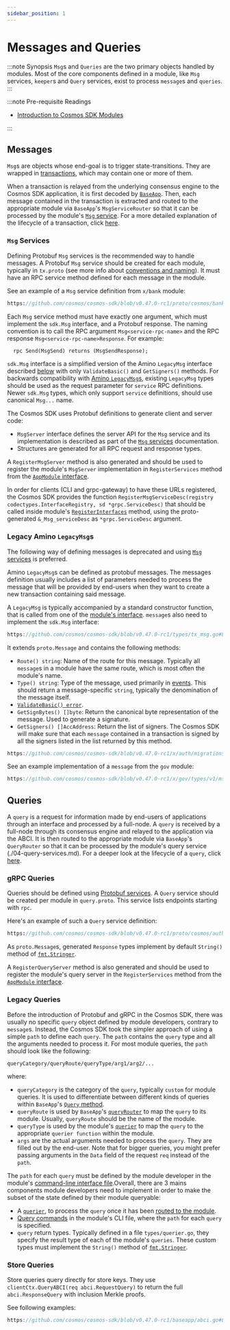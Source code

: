 ```yaml
---
sidebar_position: 1
---
```


# Messages and Queries

:::note Synopsis
`Msg`s and `Queries` are the two primary objects handled by modules. Most of the core components defined in a module, like `Msg` services, `keeper`s and `Query` services, exist to process `message`s and `queries`.
:::

:::note Pre-requisite Readings

* [Introduction to Cosmos SDK Modules](./01-intro.md)

:::

## Messages

`Msg`s are objects whose end-goal is to trigger state-transitions. They are wrapped in [transactions](../core/01-transactions.md), which may contain one or more of them.

When a transaction is relayed from the underlying consensus engine to the Cosmos SDK application, it is first decoded by [`BaseApp`](../core/00-baseapp.md). Then, each message contained in the transaction is extracted and routed to the appropriate module via `BaseApp`'s `MsgServiceRouter` so that it can be processed by the module's [`Msg` service](./03-msg-services.md). For a more detailed explanation of the lifecycle of a transaction, click [here](../learn/01-tx-lifecycle.md).

### `Msg` Services

Defining Protobuf `Msg` services is the recommended way to handle messages. A Protobuf `Msg` service should be created for each module, typically in `tx.proto` (see more info about [conventions and naming](../core/05-encoding.md#faq)). It must have an RPC service method defined for each message in the module.

See an example of a `Msg` service definition from `x/bank` module:

```protobuf reference
https://github.com/cosmos/cosmos-sdk/blob/v0.47.0-rc1/proto/cosmos/bank/v1beta1/tx.proto#L13-L36
```

Each `Msg` service method must have exactly one argument, which must implement the `sdk.Msg` interface, and a Protobuf response. The naming convention is to call the RPC argument `Msg<service-rpc-name>` and the RPC response `Msg<service-rpc-name>Response`. For example:

```protobuf
  rpc Send(MsgSend) returns (MsgSendResponse);
```

`sdk.Msg` interface is a simplified version of the Amino `LegacyMsg` interface described [below](#legacy-amino-msgs) with only `ValidateBasic()` and `GetSigners()` methods. For backwards compatibility with [Amino `LegacyMsg`s](#legacy-amino-msgs), existing `LegacyMsg` types should be used as the request parameter for `service` RPC definitions. Newer `sdk.Msg` types, which only support `service` definitions, should use canonical `Msg...` name.

The Cosmos SDK uses Protobuf definitions to generate client and server code:

* `MsgServer` interface defines the server API for the `Msg` service and its implementation is described as part of the [`Msg` services](./03-msg-services.md) documentation.
* Structures are generated for all RPC request and response types.

A `RegisterMsgServer` method is also generated and should be used to register the module's `MsgServer` implementation in `RegisterServices` method from the [`AppModule` interface](./01-module-manager.md#appmodule).

In order for clients (CLI and grpc-gateway) to have these URLs registered, the Cosmos SDK provides the function `RegisterMsgServiceDesc(registry codectypes.InterfaceRegistry, sd *grpc.ServiceDesc)` that should be called inside module's [`RegisterInterfaces`](01-module-manager.md#appmodulebasic) method, using the proto-generated `&_Msg_serviceDesc` as `*grpc.ServiceDesc` argument.

### Legacy Amino `LegacyMsg`s

The following way of defining messages is deprecated and using [`Msg` services](#msg-services) is preferred.

Amino `LegacyMsg`s can be defined as protobuf messages. The messages definition usually includes a list of parameters needed to process the message that will be provided by end-users when they want to create a new transaction containing said message.

A `LegacyMsg` is typically accompanied by a standard constructor function, that is called from one of the [module's interface](./09-module-interfaces.md). `message`s also need to implement the `sdk.Msg` interface:

```go reference
https://github.com/cosmos/cosmos-sdk/blob/v0.47.0-rc1/types/tx_msg.go#L14-L26
```

It extends `proto.Message` and contains the following methods:

* `Route() string`: Name of the route for this message. Typically all `message`s in a module have the same route, which is most often the module's name.
* `Type() string`: Type of the message, used primarily in [events](../core/08-events.md). This should return a message-specific `string`, typically the denomination of the message itself.
* [`ValidateBasic() error`](../basics/01-tx-lifecycle.md#ValidateBasic).
* `GetSignBytes() []byte`: Return the canonical byte representation of the message. Used to generate a signature.
* `GetSigners() []AccAddress`: Return the list of signers. The Cosmos SDK will make sure that each `message` contained in a transaction is signed by all the signers listed in the list returned by this method.

```go reference
https://github.com/cosmos/cosmos-sdk/blob/v0.47.0-rc1/x/auth/migrations/legacytx/stdsign.go#L20-L36
```

See an example implementation of a `message` from the `gov` module:

```go reference
https://github.com/cosmos/cosmos-sdk/blob/v0.47.0-rc1/x/gov/types/v1/msgs.go#L121-L153
```

## Queries

A `query` is a request for information made by end-users of applications through an interface and processed by a full-node. A `query` is received by a full-node through its consensus engine and relayed to the application via the ABCI. It is then routed to the appropriate module via `BaseApp`'s `QueryRouter` so that it can be processed by the module's query service (./04-query-services.md). For a deeper look at the lifecycle of a `query`, click [here](../learn/02-query-lifecycle.md).

### gRPC Queries

Queries should be defined using [Protobuf services](https://developers.google.com/protocol-buffers/docs/proto#services). A `Query` service should be created per module in `query.proto`. This service lists endpoints starting with `rpc`.

Here's an example of such a `Query` service definition:

```protobuf reference
https://github.com/cosmos/cosmos-sdk/blob/v0.47.0-rc1/proto/cosmos/auth/v1beta1/query.proto#L14-L89
```

As `proto.Message`s, generated `Response` types implement by default `String()` method of [`fmt.Stringer`](https://pkg.go.dev/fmt#Stringer).

A `RegisterQueryServer` method is also generated and should be used to register the module's query server in the `RegisterServices` method from the [`AppModule` interface](./01-module-manager.md#appmodule).

### Legacy Queries

Before the introduction of Protobuf and gRPC in the Cosmos SDK, there was usually no specific `query` object defined by module developers, contrary to `message`s. Instead, the Cosmos SDK took the simpler approach of using a simple `path` to define each `query`. The `path` contains the `query` type and all the arguments needed to process it. For most module queries, the `path` should look like the following:

```text
queryCategory/queryRoute/queryType/arg1/arg2/...
```

where:

* `queryCategory` is the category of the `query`, typically `custom` for module queries. It is used to differentiate between different kinds of queries within `BaseApp`'s [`Query` method](../core/00-baseapp.md#query).
* `queryRoute` is used by `BaseApp`'s [`queryRouter`](../core/00-baseapp.md#query-routing) to map the `query` to its module. Usually, `queryRoute` should be the name of the module.
* `queryType` is used by the module's [`querier`](./04-query-services.md#legacy-queriers) to map the `query` to the appropriate `querier function` within the module.
* `args` are the actual arguments needed to process the `query`. They are filled out by the end-user. Note that for bigger queries, you might prefer passing arguments in the `Data` field of the request `req` instead of the `path`.

The `path` for each `query` must be defined by the module developer in the module's [command-line interface file](./09-module-interfaces.md#query-commands).Overall, there are 3 mains components module developers need to implement in order to make the subset of the state defined by their module queryable:

* A [`querier`](./04-query-services.md#legacy-queriers), to process the `query` once it has been [routed to the module](../core/00-baseapp.md#query-routing).
* [Query commands](./09-module-interfaces.md#query-commands) in the module's CLI file, where the `path` for each `query` is specified.
* `query` return types. Typically defined in a file `types/querier.go`, they specify the result type of each of the module's `queries`. These custom types must implement the `String()` method of [`fmt.Stringer`](https://pkg.go.dev/fmt#Stringer).

### Store Queries

Store queries query directly for store keys. They use `clientCtx.QueryABCI(req abci.RequestQuery)` to return the full `abci.ResponseQuery` with inclusion Merkle proofs.

See following examples:

```go reference
https://github.com/cosmos/cosmos-sdk/blob/v0.47.0-rc1/baseapp/abci.go#L881-L902
```
